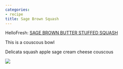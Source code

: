 ```yaml
---
categories:
- recipe
title: Sage Brown Squash
---
```



HelloFresh: 
[SAGE BROWN BUTTER STUFFED SQUASH](https://www.hellofresh.com/recipecards/card/sage-brown-butter-stuffed-squash-6304f1eb09f82bf3080bd3bf-c9a9db95.pdf)

This is a couscous bowl

Delicata squash
apple
sage
cream cheese
couscous

![](https://img.hellofresh.com/f_auto,fl_lossy,q_auto,w_340/hellofresh_s3/6304f1eb09f82bf3080bd3bf/step-18cecf1a.jpg)